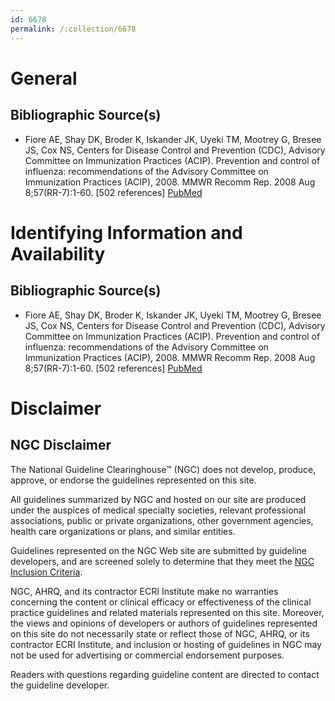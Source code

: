 ```yaml
---
id: 6678
permalink: /:collection/6678
---
```


# General

## Bibliographic Source(s)

- Fiore AE, Shay DK, Broder K, Iskander JK, Uyeki TM, Mootrey G, Bresee JS, Cox NS, Centers for Disease Control and Prevention (CDC), Advisory Committee on Immunization Practices (ACIP). Prevention and control of influenza: recommendations of the Advisory Committee on Immunization Practices (ACIP), 2008. MMWR Recomm Rep. 2008 Aug 8;57(RR-7):1-60. [502 references] [ PubMed ](http://www.ncbi.nlm.nih.gov/entrez/query.fcgi?cmd=Retrieve&db=pubmed&dopt=Abstract&list_uids=18685555)

# Identifying Information and Availability

## Bibliographic Source(s)

- Fiore AE, Shay DK, Broder K, Iskander JK, Uyeki TM, Mootrey G, Bresee JS, Cox NS, Centers for Disease Control and Prevention (CDC), Advisory Committee on Immunization Practices (ACIP). Prevention and control of influenza: recommendations of the Advisory Committee on Immunization Practices (ACIP), 2008. MMWR Recomm Rep. 2008 Aug 8;57(RR-7):1-60. [502 references] [ PubMed ](http://www.ncbi.nlm.nih.gov/entrez/query.fcgi?cmd=Retrieve&db=pubmed&dopt=Abstract&list_uids=18685555)

# Disclaimer

## NGC Disclaimer

The National Guideline Clearinghouse™ (NGC) does not develop, produce, approve, or endorse the guidelines represented on this site.

All guidelines summarized by NGC and hosted on our site are produced under the auspices of medical specialty societies, relevant professional associations, public or private organizations, other government agencies, health care organizations or plans, and similar entities.

Guidelines represented on the NGC Web site are submitted by guideline developers, and are screened solely to determine that they meet the [NGC Inclusion Criteria](/help-and-about/summaries/inclusion-criteria).

NGC, AHRQ, and its contractor ECRI Institute make no warranties concerning the content or clinical efficacy or effectiveness of the clinical practice guidelines and related materials represented on this site. Moreover, the views and opinions of developers or authors of guidelines represented on this site do not necessarily state or reflect those of NGC, AHRQ, or its contractor ECRI Institute, and inclusion or hosting of guidelines in NGC may not be used for advertising or commercial endorsement purposes.

Readers with questions regarding guideline content are directed to contact the guideline developer.

